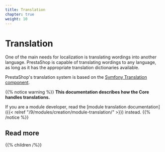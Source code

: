 ```yaml
---
title: Translation
chapter: true
weight: 10
---
```


# Translation

One of the main needs for localization is translating wordings into another language. PrestaShop is capable of translating wordings to any language, as long as it has the appropriate translation dictionaries available. 

PrestaShop's translation system is based on the [Symfony Translation component](https://symfony.com/doc/4.4/translation.html).

{{% notice warning %}}
**This documentation describes how the Core handles translations.**

If you are a module developer, read the [module translation documentation]({{< relref "/9/modules/creation/module-translation/" >}}) instead.
{{% /notice %}}

## Read more

{{% children /%}}

